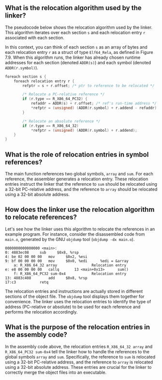 
## What is the relocation algorithm used by the linker?

The pseudocode below shows the relocation algorithm used by the linker. This algorithm iterates over each section `s` and each relocation entry `r` associated with each section. 

In this context, you can think of each section `s` as an array of bytes and each relocation entry `r` as a struct of type `Elf64_Rela`, as defined in Figure 7.9. When this algorithm runs, the linker has already chosen runtime addresses for each section (denoted `ADDR(s)`) and each symbol (denoted `ADDR(r.symbol)`).

```c
foreach section s {
	foreach relocation entry r {
		refptr = s + r.offset; /* ptr to reference to be relocated */

		/* Relocate a PC-relative reference */
		if (r.type == R_X86_64_PC32) {
			refaddr = ADDR(s) + r.offset; /* ref's run-time address */
			*refptr = (unsigned) (ADDR(r.symbol) + r.addend - refaddr);
		}

		/* Relocate an absolute reference */
		if (r.type == R_X86_64_32)
			*refptr = (unsigned) (ADDR(r.symbol) + r.addend);
	}
}
```

## What is the role of relocation entries in symbol references?

The main function references two global symbols, `array` and `sum`. For each reference, the assembler generates a relocation entry. These relocation entries instruct the linker that the reference to `sum` should be relocated using a 32-bit PC-relative address, and the reference to `array` should be relocated using a 32-bit absolute address.

## How does the linker use the relocation algorithm to relocate references?

Let's see how the linker uses this algorithm to relocate the references in an example program. For instance, consider the disassembled code from `main.o`, generated by the GNU `objdump` tool (`objdump -dx main.o`).

```assembly
0000000000000000 <main>:
0: 4883ec08		sub		$0x8, %rsp
4: be 02 00 00 00	mov		$0x2, %esi
9: bf 00 00 00 00	mov		$0x0, %edi		%edi = &array
	a: R_X86_64_32 array				Relocation entry
e: e8 00 00 00 00	callq		13 <main+0x13>		sum()
	f: R_X86_64_PC32 sum-0x4			Relocation entry
13: 4883c408		add		$0x8, %rsp
17:c3			retq
```

The relocation entries and instructions are actually stored in different sections of the object file. The `objdump` tool displays them together for convenience. The linker uses the relocation entries to identify the type of address (PC-relative or absolute) to be used for each reference and performs the relocation accordingly.

## What is the purpose of the relocation entries in the assembly code?

In the assembly code above, the relocation entries `R_X86_64_32 array` and `R_X86_64_PC32 sum-0x4` tell the linker how to handle the references to the global symbols `array` and `sum`. Specifically, the reference to `sum` is relocated using a 32-bit PC-relative address, and the reference to `array` is relocated using a 32-bit absolute address. These entries are crucial for the linker to correctly merge the object files into an executable.

